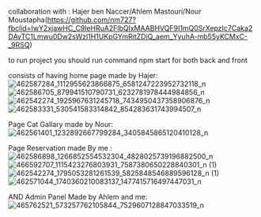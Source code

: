 collaboration with : Hajer ben Naccer/Ahlem Mastouri/Nour Moustapha(https://github.com/nm727?fbclid=IwY2xjawHC_C9leHRuA2FlbQIxMAABHVQF9I1mQ0SrXepzIc7Caka2DAvTC1Lmwu0Dw2sWzl1H1UKpGYmRitZDiQ_aem_YyuhA-mb55yKCMxC-_9RSQ)

to run project you should run command 
npm start for both back and front

consists of having
 home page made by Hajer:
 ![462587284_1112955623866875_6581247223952732118_n](https://github.com/user-attachments/assets/a1a4c093-b469-4efc-89c6-276f703bf9b8)
![462586705_879941510790731_6232781978444984856_n](https://github.com/user-attachments/assets/60386ad3-733c-4aac-b8a4-b74ad14a0ed4)
![462542274_1925967631245718_7434950437358906876_n](https://github.com/user-attachments/assets/440cfaf3-9a23-46f0-b869-b8a69c6ef746)
![462583331_530541583314842_854283631743994507_n](https://github.com/user-attachments/assets/371536fc-0939-4718-920e-ca7fb2fba436)

Page Cat Gallary made by Nour:
![462561401_1232892667799284_3405845865120410128_n](https://github.com/user-attachments/assets/530a8678-27e9-4947-8ca3-cf025d314e71)


Page Reservation made By me :
![462586898_1266852554532304_4828025739196882500_n](https://github.com/user-attachments/assets/3ed336bb-799c-4a42-a148-6b172d2ebdec)
![466592707_1115423276803931_7587380650228840301_n (1)](https://github.com/user-attachments/assets/23fa9356-d50d-4afd-a964-b5503ce7d3b9)
![462542274_1795053281261539_5825848546889596128_n (1)](https://github.com/user-attachments/assets/5ebc78f1-98d6-4266-aec4-4b547ae1a559)
![462571044_1740360210083137_1477415716497447031_n](https://github.com/user-attachments/assets/a1e8c19a-e1c6-49e2-9736-ec32e4d66fbc)


AND Admin Panel Made by Ahlem and me:
![465762521_573257762105844_7529607128847033519_n](https://github.com/user-attachments/assets/4b9e61db-1aac-4337-a63b-f0181f9f52cf)


